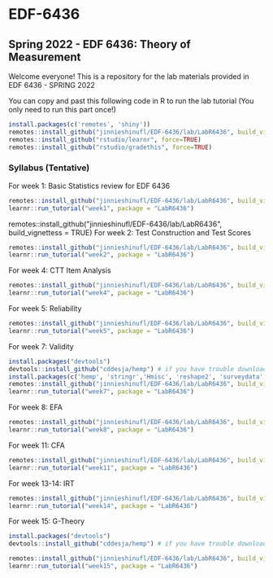 # EDF-6436

## Spring 2022 - EDF 6436: Theory of Measurement 

Welcome everyone! This is a repository for the lab materials provided in EDF 6436 - SPRING 2022


You can copy and past this following code in R to run the lab tutorial (You only need to run this part once!) 
```r
install.packages(c('remotes', 'shiny'))
remotes::install_github("jinnieshinufl/EDF-6436/lab/LabR6436", build_vignettess = TRUE)
remotes::install_github("rstudio/learnr", force=TRUE)
remotes::install_github("rstudio/gradethis", force=TRUE)
```
### Syllabus (Tentative)
For week 1: Basic Statistics review for EDF 6436 

```r
remotes::install_github("jinnieshinufl/EDF-6436/lab/LabR6436", build_vignettess = TRUE)
learnr::run_tutorial("week1", package = "LabR6436")
```
remotes::install_github("jinnieshinufl/EDF-6436/lab/LabR6436", build_vignettess = TRUE)
For week 2: Test Construction and Test Scores 

```r
remotes::install_github("jinnieshinufl/EDF-6436/lab/LabR6436", build_vignettess = TRUE)
learnr::run_tutorial("week2", package = "LabR6436")
```

For week 4: CTT Item Analysis 

```r
remotes::install_github("jinnieshinufl/EDF-6436/lab/LabR6436", build_vignettess = TRUE)
learnr::run_tutorial("week4", package = "LabR6436")
```
For week 5: Reliability 

```r
remotes::install_github("jinnieshinufl/EDF-6436/lab/LabR6436", build_vignettess = TRUE)
learnr::run_tutorial("week5", package = "LabR6436")
```
For week 7: Validity

```r
install.packages("devtools")
devtools::install_github("cddesja/hemp") # if you have trouble downloading 'hemp'
install.packages(c('hemp', 'stringr','Hmisc', 'reshape2', 'surveydata', 'dplyr'))
remotes::install_github("jinnieshinufl/EDF-6436/lab/LabR6436", build_vignettess = TRUE)
learnr::run_tutorial("week7", package = "LabR6436")
```

For week 8: EFA

```r
remotes::install_github("jinnieshinufl/EDF-6436/lab/LabR6436", build_vignettess = TRUE)
learnr::run_tutorial("week8", package = "LabR6436")
```

For week 11: CFA

```r
remotes::install_github("jinnieshinufl/EDF-6436/lab/LabR6436", build_vignettess = TRUE)
learnr::run_tutorial("week11", package = "LabR6436")
```

For week 13-14: IRT

```r
remotes::install_github("jinnieshinufl/EDF-6436/lab/LabR6436", build_vignettess = TRUE)
learnr::run_tutorial("week14", package = "LabR6436")
```


For week 15: G-Theory 

```r
install.packages("devtools")
devtools::install_github("cddesja/hemp") # if you have trouble downloading 'hemp'

remotes::install_github("jinnieshinufl/EDF-6436/lab/LabR6436", build_vignettess = TRUE)
learnr::run_tutorial("week15", package = "LabR6436")
```

